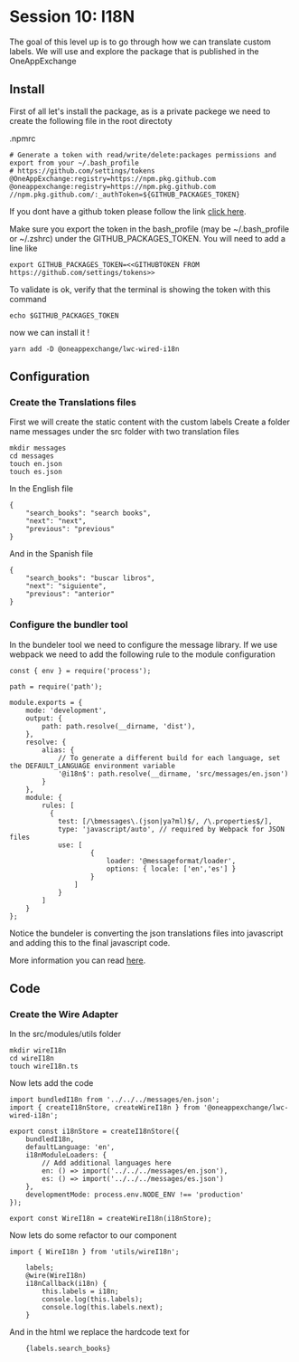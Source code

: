 # Session 10: I18N

The goal of this level up is to go through how we can translate custom labels. We will use and explore the package that is published in the OneAppExchange


## Install 

First of all let's install the package, as is a private packege we need to create the following file in the root directoty

.npmrc
````
# Generate a token with read/write/delete:packages permissions and export from your ~/.bash_profile
# https://github.com/settings/tokens
@OneAppExchange:registry=https://npm.pkg.github.com
@oneappexchange:registry=https://npm.pkg.github.com
//npm.pkg.github.com/:_authToken=${GITHUB_PACKAGES_TOKEN}
````



If you dont have a github token please follow the link [click here](https://github.com/settings/tokens).

Make sure you export the token in the bash_profile (may be ~/.bash_profile or ~/.zshrc) under the GITHUB_PACKAGES_TOKEN. You will need to add a line like 
````
export GITHUB_PACKAGES_TOKEN=<<GITHUBTOKEN FROM https://github.com/settings/tokens>>
````


To validate is ok, verify that the terminal is showing the token with this command
````
echo $GITHUB_PACKAGES_TOKEN
````

now we can install it !

````
yarn add -D @oneappexchange/lwc-wired-i18n
````


## Configuration


### Create the Translations files
First we will create the static content with the custom labels
Create a folder name messages under the src folder with two translation files

````
mkdir messages
cd messages
touch en.json
touch es.json
````

In the English file

````
{
    "search_books": "search books",
    "next": "next",
    "previous": "previous"
}
````

And in the Spanish file

````
{
    "search_books": "buscar libros",
    "next": "siguiente",
    "previous": "anterior"
}
````

### Configure the bundler tool
In the bundeler tool we need to configure the message library. If we use webpack we need to add the following rule to the module configuration

````
const { env } = require('process');

path = require('path');

module.exports = {
    mode: 'development',
    output: {
        path: path.resolve(__dirname, 'dist'),
    },
    resolve: {
        alias: {
            // To generate a different build for each language, set the DEFAULT_LANGUAGE environment variable
            '@i18n$': path.resolve(__dirname, 'src/messages/en.json')
        }
    },
    module: {
        rules: [
          {
            test: [/\bmessages\.(json|ya?ml)$/, /\.properties$/],
            type: 'javascript/auto', // required by Webpack for JSON files
            use: [
                    {
                        loader: '@messageformat/loader',    
                        options: { locale: ['en','es'] }        
                    }
                ]
            }
        ]    
    }
};
````

Notice the bundeler is converting the json translations files into javascript and adding this to the final javascript code.

More information you can read [here](http://messageformat.github.io/messageformat/webpack/).


## Code

### Create the Wire Adapter
In the src/modules/utils folder

````
mkdir wireI18n
cd wireI18n
touch wireI18n.ts
````

Now lets add the code

````
import bundledI18n from '../../../messages/en.json';
import { createI18nStore, createWireI18n } from '@oneappexchange/lwc-wired-i18n';

export const i18nStore = createI18nStore({
    bundledI18n,
    defaultLanguage: 'en',  
    i18nModuleLoaders: {
        // Add additional languages here
        en: () => import('../../../messages/en.json'),
        es: () => import('../../../messages/es.json')
    },
    developmentMode: process.env.NODE_ENV !== 'production'
});

export const WireI18n = createWireI18n(i18nStore);
````

Now lets do some refactor to our component

````
import { WireI18n } from 'utils/wireI18n';
````



````
    labels;
    @wire(WireI18n)
    i18nCallback(i18n) {
        this.labels = i18n;
        console.log(this.labels);
        console.log(this.labels.next);        
    }
````


And in the html  we replace the hardcode text for 

````
    {labels.search_books}
````

